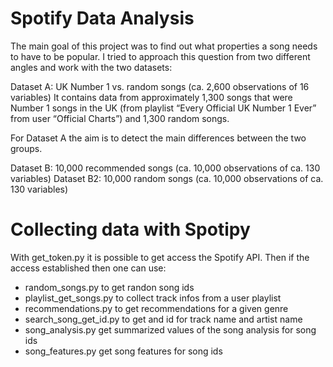 # Spotify Data Analysis

The main goal of this project was to find out what properties a song needs to have to be popular. I tried to approach this question from two different angles and work with the two datasets:

Dataset A: UK Number 1 vs. random songs (ca. 2,600 observations of 16 variables)
It contains data from approximately 1,300 songs that were Number 1 songs in the UK (from playlist “Every Official UK Number 1 Ever” from user “Official Charts”) and 1,300 random songs.

For Dataset A the aim is to detect the main differences between the two groups.

Dataset B: 10,000 recommended songs (ca. 10,000 observations of ca. 130 variables)
Dataset B2: 10,000 random songs (ca. 10,000 observations of ca. 130 variables)

# Collecting data with Spotipy

With get_token.py it is possible to get access the Spotify API. Then if the access established then one can use: 
- random_songs.py to get randon song ids
- playlist_get_songs.py to collect track infos from a user playlist
- recommendations.py to get recommendations for a given genre
- search_song_get_id.py to get and id for track name and artist name
- song_analysis.py get summarized values of the song analysis for song ids
- song_features.py get song features for song ids

